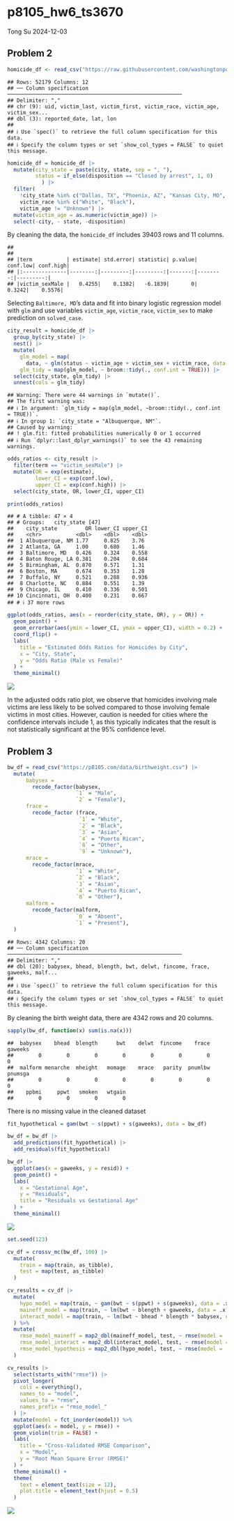 p8105_hw6_ts3670
================
Tong Su
2024-12-03

## Problem 2

``` r
homicide_df <- read_csv("https://raw.githubusercontent.com/washingtonpost/data-homicides/master/homicide-data.csv") 
```

    ## Rows: 52179 Columns: 12
    ## ── Column specification ────────────────────────────────────────────────────────
    ## Delimiter: ","
    ## chr (9): uid, victim_last, victim_first, victim_race, victim_age, victim_sex...
    ## dbl (3): reported_date, lat, lon
    ## 
    ## ℹ Use `spec()` to retrieve the full column specification for this data.
    ## ℹ Specify the column types or set `show_col_types = FALSE` to quiet this message.

``` r
homicide_df = homicide_df |>
  mutate(city_state = paste(city, state, sep = ", "),
         status = if_else(disposition == "Closed by arrest", 1, 0)
           ) |>  
  filter(
    !city_state %in% c("Dallas, TX", "Phoenix, AZ", "Kansas City, MO", "Tulsa, AL"),
    victim_race %in% c("White", "Black"),
    victim_age != "Unknown") |>
  mutate(victim_age = as.numeric(victim_age)) |>
  select(-city, - state, -disposition)
```

By cleaning the data, the `homicide_df` includes 39403 rows and 11
columns.

    ## 
    ## 
    ## |term           | estimate| std.error| statistic| p.value| conf.low| conf.high|
    ## |:--------------|--------:|---------:|---------:|-------:|--------:|---------:|
    ## |victim_sexMale |   0.4255|    0.1382|   -6.1839|       0|   0.3242|    0.5576|

Selecting `Baltimore, MD`’s data and fit into binary logistic regression
model with `glm` and use variables `victim_age`, `victim_race`,
`victim_sex` to make prediction on `solved_case`.

``` r
city_result = homicide_df |>
  group_by(city_state) |>
  nest() |>
  mutate(
    glm_model = map(
      data, ~ glm(status ~ victim_age + victim_sex + victim_race, data = ., family = "binomial")),
    glm_tidy = map(glm_model, ~ broom::tidy(., conf.int = TRUE))) |>
  select(city_state, glm_tidy) |>
  unnest(cols = glm_tidy)
```

    ## Warning: There were 44 warnings in `mutate()`.
    ## The first warning was:
    ## ℹ In argument: `glm_tidy = map(glm_model, ~broom::tidy(., conf.int = TRUE))`.
    ## ℹ In group 1: `city_state = "Albuquerque, NM"`.
    ## Caused by warning:
    ## ! glm.fit: fitted probabilities numerically 0 or 1 occurred
    ## ℹ Run `dplyr::last_dplyr_warnings()` to see the 43 remaining warnings.

``` r
odds_ratios <- city_result |>
  filter(term == "victim_sexMale") |>
  mutate(OR = exp(estimate),
         lower_CI = exp(conf.low),
         upper_CI = exp(conf.high)) |>
  select(city_state, OR, lower_CI, upper_CI)

print(odds_ratios)
```

    ## # A tibble: 47 × 4
    ## # Groups:   city_state [47]
    ##    city_state         OR lower_CI upper_CI
    ##    <chr>           <dbl>    <dbl>    <dbl>
    ##  1 Albuquerque, NM 1.77     0.825    3.76 
    ##  2 Atlanta, GA     1.00     0.680    1.46 
    ##  3 Baltimore, MD   0.426    0.324    0.558
    ##  4 Baton Rouge, LA 0.381    0.204    0.684
    ##  5 Birmingham, AL  0.870    0.571    1.31 
    ##  6 Boston, MA      0.674    0.353    1.28 
    ##  7 Buffalo, NY     0.521    0.288    0.936
    ##  8 Charlotte, NC   0.884    0.551    1.39 
    ##  9 Chicago, IL     0.410    0.336    0.501
    ## 10 Cincinnati, OH  0.400    0.231    0.667
    ## # ℹ 37 more rows

``` r
ggplot(odds_ratios, aes(x = reorder(city_state, OR), y = OR)) +
  geom_point() +
  geom_errorbar(aes(ymin = lower_CI, ymax = upper_CI), width = 0.2) +
  coord_flip() +
  labs(
    title = "Estimated Odds Ratios for Homicides by City",
    x = "City, State",
    y = "Odds Ratio (Male vs Female)"
  ) +
  theme_minimal()
```

![](p8105_hw6_ts3670_files/figure-gfm/unnamed-chunk-4-1.png)<!-- -->

In the adjusted odds ratio plot, we observe that homicides involving
male victims are less likely to be solved compared to those involving
female victims in most cities. However, caution is needed for cities
where the confidence intervals include 1, as this typically indicates
that the result is not statistically significant at the 95% confidence
level.

## Problem 3

``` r
bw_df = read_csv("https://p8105.com/data/birthweight.csv") |>
  mutate(
      babysex = 
        recode_factor(babysex, 
                      `1` = "Male", 
                      `2` = "Female"),
      frace = 
        recode_factor (frace, 
                       `1` = "White", 
                       `2` = "Black", 
                       `3` = "Asian", 
                       `4` = "Puerto Rican", 
                       `8` = "Other", 
                       `9` = "Unknown"),
      mrace = 
        recode_factor(mrace, 
                      `1` = "White", 
                      `2` = "Black", 
                      `3` = "Asian", 
                      `4` = "Puerto Rican", 
                      `8` = "Other"), 
      malform = 
        recode_factor(malform, 
                      `0` = "Absent", 
                      `1` = "Present"), 
  )
```

    ## Rows: 4342 Columns: 20
    ## ── Column specification ────────────────────────────────────────────────────────
    ## Delimiter: ","
    ## dbl (20): babysex, bhead, blength, bwt, delwt, fincome, frace, gaweeks, malf...
    ## 
    ## ℹ Use `spec()` to retrieve the full column specification for this data.
    ## ℹ Specify the column types or set `show_col_types = FALSE` to quiet this message.

By cleaning the birth weight data, there are 4342 rows and 20 columns.

``` r
sapply(bw_df, function(x) sum(is.na(x)))
```

    ##  babysex    bhead  blength      bwt    delwt  fincome    frace  gaweeks 
    ##        0        0        0        0        0        0        0        0 
    ##  malform menarche  mheight   momage    mrace   parity  pnumlbw  pnumsga 
    ##        0        0        0        0        0        0        0        0 
    ##    ppbmi     ppwt   smoken   wtgain 
    ##        0        0        0        0

There is no missing value in the cleaned dataset

``` r
fit_hypothetical = gam(bwt ~ s(ppwt) + s(gaweeks), data = bw_df)
```

``` r
bw_df = bw_df |>
  add_predictions(fit_hypothetical) |>
  add_residuals(fit_hypothetical)

bw_df |>
  ggplot(aes(x = gaweeks, y = resid)) +
  geom_point() +
  labs(
    x = "Gestational Age",
    y = "Residuals",
    title = "Residuals vs Gestational Age"
  ) +
  theme_minimal()
```

![](p8105_hw6_ts3670_files/figure-gfm/unnamed-chunk-8-1.png)<!-- -->

``` r
set.seed(123)

cv_df = crossv_mc(bw_df, 100) |>
  mutate(
    train = map(train, as_tibble),  
    test = map(test, as_tibble)   
  )

cv_results = cv_df |>
  mutate(
    hypo_model = map(train, ~ gam(bwt ~ s(ppwt) + s(gaweeks), data = .x)),
    maineff_model = map(train, ~ lm(bwt ~ blength + gaweeks, data = .x)),
    interact_model = map(train, ~ lm(bwt ~ bhead * blength * babysex, data = .x))
  ) %>%
  mutate(
    rmse_model_maineff = map2_dbl(maineff_model, test, ~ rmse(model = .x, data = .y)),
    rmse_model_interact = map2_dbl(interact_model, test, ~ rmse(model = .x, data = .y)),
    rmse_model_hypothesis = map2_dbl(hypo_model, test, ~ rmse(model = .x, data = .y))
  )
```

``` r
cv_results |>
  select(starts_with("rmse")) |>
  pivot_longer(
    cols = everything(),
    names_to = "model",
    values_to = "rmse",
    names_prefix = "rmse_model_"
  ) |>
  mutate(model = fct_inorder(model)) %>%
  ggplot(aes(x = model, y = rmse)) +
  geom_violin(trim = FALSE) + 
  labs(
    title = "Cross-Validated RMSE Comparison",
    x = "Model",
    y = "Root Mean Square Error (RMSE)"
  ) +
  theme_minimal() +
  theme(
    text = element_text(size = 12),
    plot.title = element_text(hjust = 0.5)  
  )
```

![](p8105_hw6_ts3670_files/figure-gfm/unnamed-chunk-10-1.png)<!-- -->
